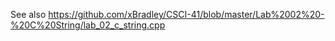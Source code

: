 See also 
https://github.com/xBradley/CSCI-41/blob/master/Lab%2002%20-%20C%20String/lab_02_c_string.cpp

